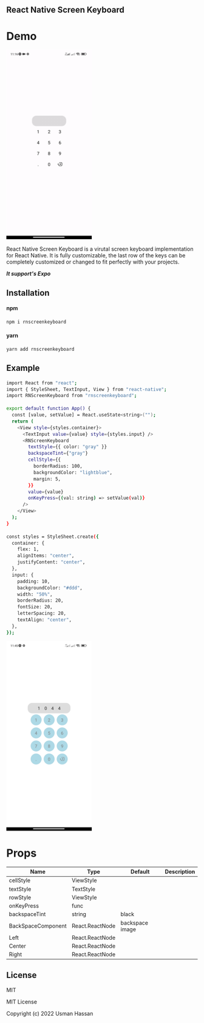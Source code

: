 ## React Native Screen Keyboard 

# Demo
<img src="https://github.com/usmangurowa/RNScreenKeyboard/blob/main/.github/demo.gif" height="500" />


React Native Screen Keyboard is a virutal screen keyboard implementation for React Native. It is fully customizable, the last row of the keys can be completely customized or changed to fit perfectly with your projects.

_**It support's Expo**_
## Installation 
#### npm

```sh
npm i rnscreenkeyboard
```
#### yarn

```sh
yarn add rnscreenkeyboard
```

## Example

```sh
import React from "react";
import { StyleSheet, TextInput, View } from "react-native";
import RNScreenKeyboard from "rnscreenkeyboard";

export default function App() {
  const [value, setValue] = React.useState<string>("");
  return (
    <View style={styles.container}>
      <TextInput value={value} style={styles.input} />
      <RNScreenKeyboard
        textStyle={{ color: "gray" }}
        backspaceTint={"gray"}
        cellStyle={{
          borderRadius: 100,
          backgroundColor: "lightblue",
          margin: 5,
        }}
        value={value}
        onKeyPress={(val: string) => setValue(val)}
      />
    </View>
  );
}

const styles = StyleSheet.create({
  container: {
    flex: 1,
    alignItems: "center",
    justifyContent: "center",
  },
  input: {
    padding: 10,
    backgroundColor: "#ddd",
    width: "50%",
    borderRadius: 20,
    fontSize: 20,
    letterSpacing: 20,
    textAlign: "center",
  },
});

```


<img src="https://github.com/usmangurowa/RNScreenKeyboard/blob/main/.github/example.jpg" height="500" />


# Props

| Name | Type | Default | Description |
| ------ | ------ | ------- | ----------- |
| cellStyle | ViewStyle | 
| textStyle | TextStyle |
| rowStyle | ViewStyle | 
| onKeyPress | func | 
| backspaceTint | string | black
| BackSpaceComponent | React.ReactNode | backspace image
| Left | React.ReactNode |
| Center | React.ReactNode |
| Right | React.ReactNode |


## License

MIT

MIT License

Copyright (c) 2022 Usman Hassan

